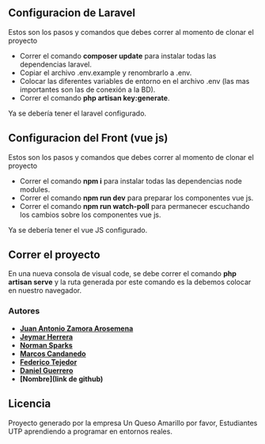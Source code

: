 ## Configuracion de Laravel

Estos son los pasos y comandos que debes correr al momento de clonar el proyecto

- Correr el comando **composer update** para instalar todas las dependencias laravel.
- Copiar el archivo .env.example y renombrarlo a .env.
- Colocar las diferentes variables de entorno en el archivo .env (las mas importantes son las de conexión a la BD).
- Correr el comando **php artisan key:generate**.

Ya se debería tener el laravel configurado.
## Configuracion del Front (vue js)

Estos son los pasos y comandos que debes correr al momento de clonar el proyecto

- Correr el comando **npm i** para instalar todas las dependencias node modules.
- Correr el comando **npm run dev** para preparar los componentes vue js.
- Correr el comando **npm run watch-poll** para permanecer escuchando los cambios sobre los componentes vue js.

Ya se debería tener el vue JS configurado.

## Correr el proyecto

En una nueva consola de visual code, se debe correr el comando **php artisan serve** y la ruta generada por este comando es la debemos 
colocar en nuestro navegador.

### Autores

- **[Juan Antonio Zamora Arosemena](https://github.com/juanzeta33)**
- **[Jeymar Herrera](https://github.com/jeymarherrera)**
- **[Norman Sparks](https://github.com/N0SP)**
- **[Marcos Candanedo](https://github.com/JxMark)**
- **[Federico Tejedor](https://github.com/federicot2)**
- **[Daniel Guerrero](https://github.com/Daniel250Gue)**
- **[Nombre](link de github)**

## Licencia

Proyecto generado por la empresa Un Queso Amarillo por favor, Estudiantes UTP aprendiendo a programar en entornos reales.
